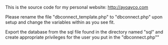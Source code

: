 This is the source code for my personal website: http://ayoayco.com

Please rename the file "dbconnect_template.php" to "dbconnect.php" upon setup and change the variables within as you see fit.

Export the database from the sql file found in the directory named "sql" and create appropriate privileges for the user you put in the "dbconnect.php""
